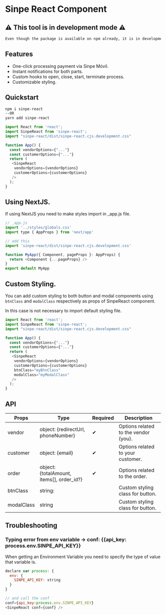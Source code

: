 # Sinpe React Component

## ⚠ This tool is in development mode ⚠

```md
Even though the package is available on npm already, it is in development mode and is not suitable for production.
```

## Features

- One-click processing payment via Sinpe Móvil.
- Instant notifications for both parts.
- Custom hooks to open, close, start, terminate process.
- Customizable styling.

## Quickstart

```bash
npm i sinpe-react
--OR
yarn add sinpe-react
```

```js
import React from 'react';
import SinpeReact from 'sinpe-react';
import "sinpe-react/dist/sinpe-react.cjs.development.css"

function App() {
  const vendorOptions={"..."}
  const customerOptions={"..."}
  return (
   <SinpeReact
    vendorOptions={vendorOptions}
    customerOptions={customerOptions}
   />
  );
}
```

## Using NextJS.

If using NextJS you need to make styles import in \_app.js file.

```js
// _app.js
import '../styles/globals.css'
import type { AppProps } from 'next/app'

// add this
import 'sinpe-react/dist/sinpe-react.cjs.development.css'

function MyApp({ Component, pageProps }: AppProps) {
  return <Component {...pageProps} />
}
export default MyApp
```

## Custom Styling.

You can add custom styling to both button and modal components using `btnClass` and `modalClass` respectively as props of SinpeReact component.

In this case is not necessary to import default styling file.

```js
import React from 'react';
import SinpeReact from 'sinpe-react';
import "sinpe-react/dist/sinpe-react.cjs.development.css"

function App() {
  const vendorOptions={"..."}
  const customerOptions={"..."}
  return (
   <SinpeReact
    vendorOptions={vendorOptions}
    customerOptions={customerOptions}
    btnClass="myBtnClass"
    modalClass="myModalClass"
   />
  );
}
```

## API

| Props      | Type                                      | Required | Description                          |
| ---------- | ----------------------------------------- | -------- | ------------------------------------ |
| vendor     | object: {redirectUrl, phoneNumber}        | ✔        | Options related to the vendor (you). |
| customer   | object: {email}                           | ✔        | Options related to your customer.    |
| order      | object: {totalAmount, items[], order_id?} | ✔        | Options related to the order.        |
| btnClass   | string:                                   |          | Custom styling class for button.     |
| modalClass | string                                    |          | Custom styling class for button.     |

## Troubleshooting

### Typing error from env variable -> conf: {{api_key: process.env.SINPE_API_KEY}}

When getting an Environment Variable you need to specify the type of value that variable is.

```js
declare var process: {
  env: {
    SINPE_API_KEY: string
  }
}

// and call the conf
conf={api_key:process.env.SINPE_API_KEY}
<SinpeReact conf={conf} />
```
